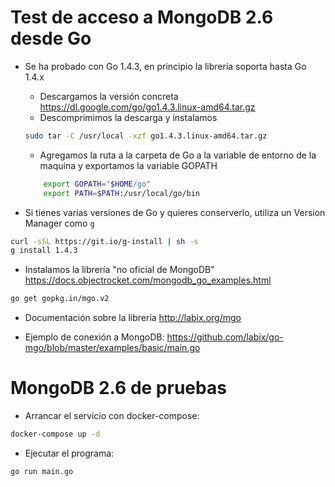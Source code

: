 # Test de acceso a MongoDB 2.6 desde Go

- Se ha probado con Go 1.4.3, en principio la librería soporta hasta Go 1.4.x

  - Descargamos la versión concreta https://dl.google.com/go/go1.4.3.linux-amd64.tar.gz
  - Descomprimimos la descarga y instalamos

  ```bash
  sudo tar -C /usr/local -xzf go1.4.3.linux-amd64.tar.gz
  ```

  - Agregamos la ruta a la carpeta de Go a la variable de entorno de la maquina y exportamos la variable GOPATH

  ```bash
      export GOPATH="$HOME/go"
      export PATH=$PATH:/usr/local/go/bin
  ```

- Si tienes varias versiones de Go y quieres conserverlo, utiliza un Version Manager como `g`

```bash
curl -sSL https://git.io/g-install | sh -s
g install 1.4.3
```

- Instalamos la librería "no oficial de MongoDB" https://docs.objectrocket.com/mongodb_go_examples.html

```bash
go get gopkg.in/mgo.v2
```

- Documentación sobre la librería http://labix.org/mgo

- Ejemplo de conexión a MongoDB: https://github.com/labix/go-mgo/blob/master/examples/basic/main.go

# MongoDB 2.6 de pruebas

- Arrancar el servicio con docker-compose:

```bash
docker-compose up -d
```

- Ejecutar el programa:

```bash
go run main.go
```
